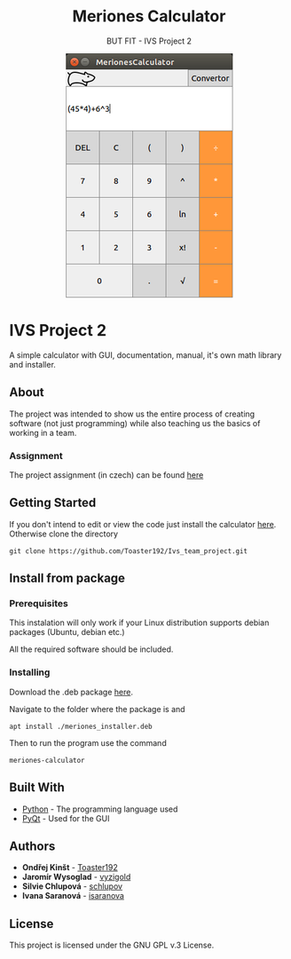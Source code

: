 <div align="center">
    <h1>Meriones Calculator</h1>
    <p>BUT FIT - IVS Project 2</p>
    <p>
    <img src="screenshot.png">
    <br>
    </p>
</div>

# IVS Project 2

A simple calculator with GUI, documentation, manual, it's own math library and installer.

## About

The project was intended to show us the entire process of creating software (not
just programming) while also teaching us the basics of working in a team.

### Assignment

The project assignment (in czech) can be found [here](http://ivs.fit.vutbr.cz/projekt-2_tymova_spoluprace2017-18.html)

## Getting Started

If you don't intend to edit or view the code just install the calculator
[here](#install-from-package).
Otherwise clone the directory

```
git clone https://github.com/Toaster192/Ivs_team_project.git
```

## Install from package

### Prerequisites

This instalation will only work if your Linux distribution supports debian
packages (Ubuntu, debian etc.)

All the required software should be included.

### Installing

Download the .deb package [here](https://github.com/Toaster192/Ivs_team_project/releases/tag/v1.0).

Navigate to the folder where the package is and

```
apt install ./meriones_installer.deb
```

Then to run the program use the command

```
meriones-calculator
```

## Built With

* [Python](https://www.python.org/) - The programming language used
* [PyQt](https://wiki.python.org/moin/PyQt) - Used for the GUI

## Authors

* **Ondřej Kinšt** - [Toaster192](https://github.com/Toaster192)
* **Jaromír Wysoglad** - [vyzigold](https://github.com/vyzigold)
* **Silvie Chlupová** - [schlupov](https://github.com/schlupov)
* **Ivana Saranová** - [isaranova](https://github.com/isaranova)

## License

This project is licensed under the GNU GPL v.3 License.
